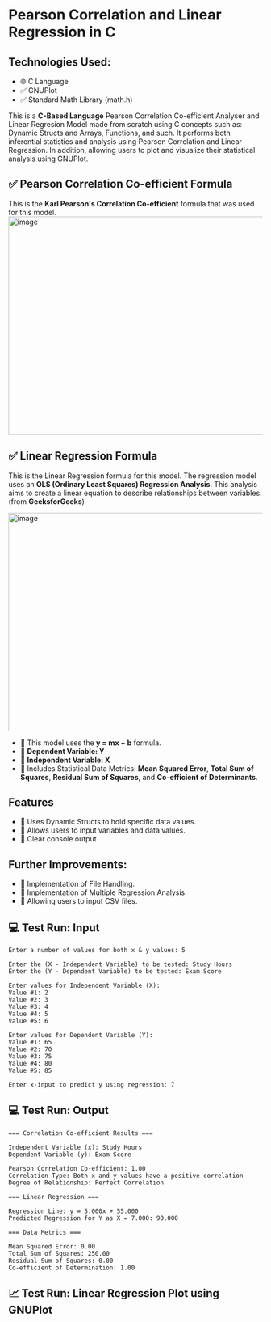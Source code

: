 # Pearson Correlation and Linear Regression in C

## Technologies Used:
- 🌐 C Language
- ✅ GNUPlot
- ✅ Standard Math Library (math.h)

This is a **C-Based Language** Pearson Correlation Co-efficient Analyser and Linear Regresion Model made from scratch using C concepts such as: Dynamic Structs and Arrays, Functions, and such. It performs both inferential statistics and analysis using Pearson Correlation and Linear Regression. In addition, allowing users to plot and visualize their statistical analysis using GNUPlot.

## ✅ Pearson Correlation Co-efficient Formula
This is the **Karl Pearson's Correlation Co-efficient** formula that was used for this model.
<img width="600" height="432" alt="image" src="https://github.com/user-attachments/assets/c42393a2-3821-45cd-aac4-caf9318ea7fb" />

## ✅ Linear Regression Formula
This is the Linear Regression formula for this model. The regression model uses an **OLS (Ordinary Least Squares) Regression Analysis**. This analysis aims to create a linear equation to describe relationships between variables. (from **GeeksforGeeks**)

<img width="600" height="432" alt="image" src="https://github.com/user-attachments/assets/960a4a71-2103-48ec-8c7b-831e4af42282" />

- 📌 This model uses the **y = mx + b** formula.
- 📌 **Dependent Variable: Y**
- 📌 **Independent Variable: X**
- 📌 Includes Statistical Data Metrics: **Mean Squared Error**, **Total Sum of Squares**, **Residual Sum of Squares**, and **Co-efficient of Determinants**.

## Features
- 📌 Uses Dynamic Structs to hold specific data values.
- 📌 Allows users to input variables and data values.
- 📌 Clear console output

## Further Improvements:
- 📌 Implementation of File Handling.
- 📌 Implementation of Multiple Regression Analysis.
- 📌 Allowing users to input CSV files.

## 💻 Test Run: Input
```text
Enter a number of values for both x & y values: 5

Enter the (X - Independent Variable) to be tested: Study Hours
Enter the (Y - Dependent Variable) to be tested: Exam Score

Enter values for Independent Variable (X):
Value #1: 2
Value #2: 3
Value #3: 4
Value #4: 5
Value #5: 6

Enter values for Dependent Variable (Y):
Value #1: 65
Value #2: 70
Value #3: 75
Value #4: 80
Value #5: 85

Enter x-input to predict y using regression: 7

```
## 💻 Test Run: Output
```text
=== Correlation Co-efficient Results ===

Independent Variable (x): Study Hours
Dependent Variable (y): Exam Score

Pearson Correlation Co-efficient: 1.00
Correlation Type: Both x and y values have a positive correlation
Degree of Relationship: Perfect Correlation

=== Linear Regression ===

Regression Line: y = 5.000x + 55.000
Predicted Regression for Y as X = 7.000: 90.000

=== Data Metrics ===

Mean Squared Error: 0.00
Total Sum of Squares: 250.00
Residual Sum of Squares: 0.00
Co-efficient of Determination: 1.00

```
## 📈 Test Run: Linear Regression Plot using GNUPlot
